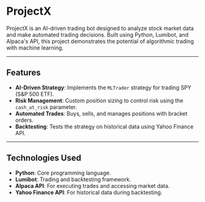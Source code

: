 # ProjectX

ProjectX is an AI-driven trading bot designed to analyze stock market data and make automated trading decisions. Built using Python, Lumibot, and Alpaca's API, this project demonstrates the potential of algorithmic trading with machine learning.

---

## Features

- **AI-Driven Strategy**: Implements the `MLTrader` strategy for trading SPY (S&P 500 ETF).
- **Risk Management**: Custom position sizing to control risk using the `cash_at_risk` parameter.
- **Automated Trades**: Buys, sells, and manages positions with bracket orders.
- **Backtesting**: Tests the strategy on historical data using Yahoo Finance API.

---

## Technologies Used

- **Python**: Core programming language.
- **Lumibot**: Trading and backtesting framework.
- **Alpaca API**: For executing trades and accessing market data.
- **Yahoo Finance API**: For historical data during backtesting.
